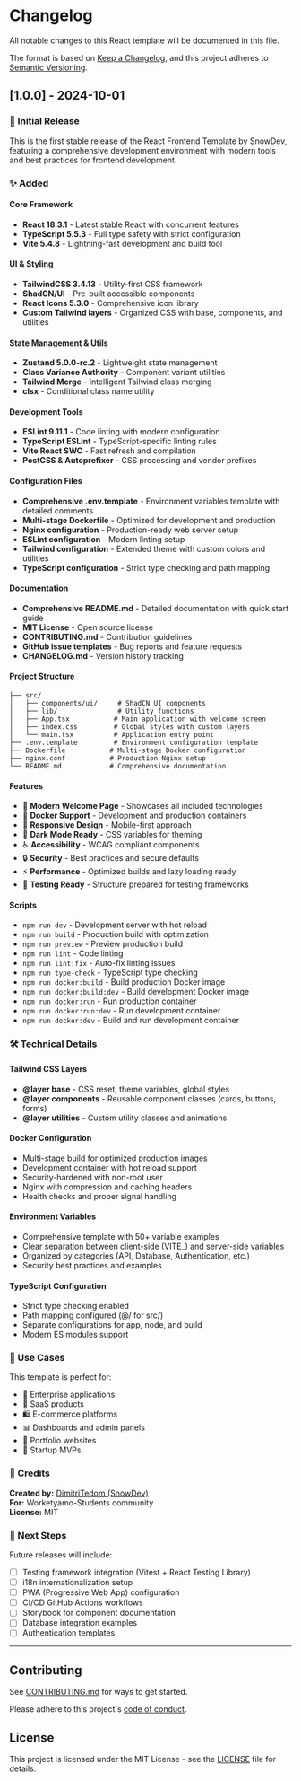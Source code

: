 # Changelog

All notable changes to this React template will be documented in this file.

The format is based on [Keep a Changelog](https://keepachangelog.com/en/1.0.0/),
and this project adheres to [Semantic Versioning](https://semver.org/spec/v2.0.0.html).

## [1.0.0] - 2024-10-01

### 🎉 Initial Release

This is the first stable release of the React Frontend Template by SnowDev, featuring a comprehensive development environment with modern tools and best practices for frontend development.

### ✨ Added

#### Core Framework
- **React 18.3.1** - Latest stable React with concurrent features
- **TypeScript 5.5.3** - Full type safety with strict configuration
- **Vite 5.4.8** - Lightning-fast development and build tool

#### UI & Styling
- **TailwindCSS 3.4.13** - Utility-first CSS framework
- **ShadCN/UI** - Pre-built accessible components
- **React Icons 5.3.0** - Comprehensive icon library
- **Custom Tailwind layers** - Organized CSS with base, components, and utilities

#### State Management & Utils
- **Zustand 5.0.0-rc.2** - Lightweight state management
- **Class Variance Authority** - Component variant utilities
- **Tailwind Merge** - Intelligent Tailwind class merging
- **clsx** - Conditional class name utility

#### Development Tools
- **ESLint 9.11.1** - Code linting with modern configuration
- **TypeScript ESLint** - TypeScript-specific linting rules
- **Vite React SWC** - Fast refresh and compilation
- **PostCSS & Autoprefixer** - CSS processing and vendor prefixes

#### Configuration Files
- **Comprehensive .env.template** - Environment variables template with detailed comments
- **Multi-stage Dockerfile** - Optimized for development and production
- **Nginx configuration** - Production-ready web server setup
- **ESLint configuration** - Modern linting setup
- **Tailwind configuration** - Extended theme with custom colors and utilities
- **TypeScript configuration** - Strict type checking and path mapping

#### Documentation
- **Comprehensive README.md** - Detailed documentation with quick start guide
- **MIT License** - Open source license
- **CONTRIBUTING.md** - Contribution guidelines
- **GitHub issue templates** - Bug reports and feature requests
- **CHANGELOG.md** - Version history tracking

#### Project Structure
```
├── src/
│   ├── components/ui/     # ShadCN UI components
│   ├── lib/               # Utility functions
│   ├── App.tsx           # Main application with welcome screen
│   ├── index.css         # Global styles with custom layers
│   └── main.tsx          # Application entry point
├── .env.template         # Environment configuration template
├── Dockerfile           # Multi-stage Docker configuration
├── nginx.conf           # Production Nginx setup
└── README.md            # Comprehensive documentation
```

#### Features
- 🎨 **Modern Welcome Page** - Showcases all included technologies
- 🐳 **Docker Support** - Development and production containers
- 📱 **Responsive Design** - Mobile-first approach
- 🌙 **Dark Mode Ready** - CSS variables for theming
- ♿ **Accessibility** - WCAG compliant components
- 🔒 **Security** - Best practices and secure defaults
- ⚡ **Performance** - Optimized builds and lazy loading ready
- 🧪 **Testing Ready** - Structure prepared for testing frameworks

#### Scripts
- `npm run dev` - Development server with hot reload
- `npm run build` - Production build with optimization
- `npm run preview` - Preview production build
- `npm run lint` - Code linting
- `npm run lint:fix` - Auto-fix linting issues
- `npm run type-check` - TypeScript type checking
- `npm run docker:build` - Build production Docker image
- `npm run docker:build:dev` - Build development Docker image
- `npm run docker:run` - Run production container
- `npm run docker:run:dev` - Run development container
- `npm run docker:dev` - Build and run development container

### 🛠️ Technical Details

#### Tailwind CSS Layers
- **@layer base** - CSS reset, theme variables, global styles
- **@layer components** - Reusable component classes (cards, buttons, forms)
- **@layer utilities** - Custom utility classes and animations

#### Docker Configuration
- Multi-stage build for optimized production images
- Development container with hot reload support
- Security-hardened with non-root user
- Nginx with compression and caching headers
- Health checks and proper signal handling

#### Environment Variables
- Comprehensive template with 50+ variable examples
- Clear separation between client-side (VITE_) and server-side variables
- Organized by categories (API, Database, Authentication, etc.)
- Security best practices and examples

#### TypeScript Configuration
- Strict type checking enabled
- Path mapping configured (@/ for src/)
- Separate configurations for app, node, and build
- Modern ES modules support

### 🎯 Use Cases

This template is perfect for:
- 🏢 Enterprise applications
- 📱 SaaS products  
- 🛍️ E-commerce platforms
- 📊 Dashboards and admin panels
- 🎨 Portfolio websites
- 🚀 Startup MVPs

### 👥 Credits

**Created by:** [DimitriTedom (SnowDev)](https://github.com/DimitriTedom)  
**For:** Worketyamo-Students community  
**License:** MIT  

### 🚀 Next Steps

Future releases will include:
- [ ] Testing framework integration (Vitest + React Testing Library)
- [ ] i18n internationalization setup
- [ ] PWA (Progressive Web App) configuration
- [ ] CI/CD GitHub Actions workflows
- [ ] Storybook for component documentation
- [ ] Database integration examples
- [ ] Authentication templates

---

## Contributing

See [CONTRIBUTING.md](CONTRIBUTING.md) for ways to get started.

Please adhere to this project's [code of conduct](CODE_OF_CONDUCT.md).

## License

This project is licensed under the MIT License - see the [LICENSE](LICENSE) file for details.